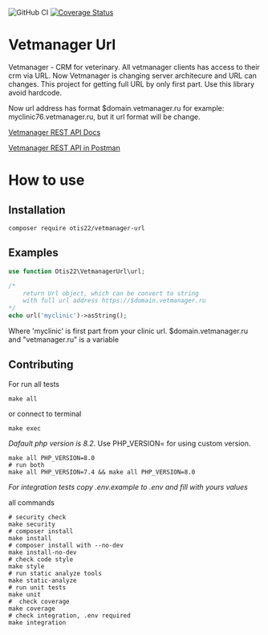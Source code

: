 ![GitHub CI](https://github.com/otis22/vetmanager-url/workflows/CI/badge.svg)
[![Coverage Status](https://coveralls.io/repos/github/otis22/vetmanager-url/badge.svg?branch=main)](https://coveralls.io/github/otis22/vetmanager-url?branch=main)

# Vetmanager Url

Vetmanager - CRM for veterinary. All vetmanager clients has access to their crm via URL. Now Vetmanager is changing server architecure and URL can changes. This project for getting full URL by only first part. Use this library avoid hardcode.

Now url address has format $domain.vetmanager.ru for example: myclinic76.vetmanager.ru, but it url format will be change.


[Vetmanager REST API Docs](https://vetmanager.ru/knowledgebase/rest-api-osnovnaya-informatsia)

[Vetmanager REST API in Postman](https://god.postman.co/run-collection/64d692ca1ea129218ccb)

# How to use 
## Installation
```
composer require otis22/vetmanager-url
```
## Examples
```php
use function Otis22\VetmanagerUrl\url;

/*
    return Url object, which can be convert to string
    with full url address https://$domain.vetmanager.ru
*/
echo url('myclinic')->asString();
```
Where 'myclinic' is first part from your clinic url. $domain.vetmanager.ru and "vetmanager.ru" is a variable

## Contributing

For run all tests
```shell
make all
```
or connect to terminal
```shell
make exec
```
*Dafault php version is 8.2*. Use PHP_VERSION= for using custom version.
```shell
make all PHP_VERSION=8.0
# run both 
make all PHP_VERSION=7.4 && make all PHP_VERSION=8.0
```

*For integration tests copy .env.example to .env and fill with yours values*

all commands
```shell
# security check
make security
# composer install
make install
# composer install with --no-dev
make install-no-dev
# check code style
make style
# run static analyze tools
make static-analyze
# run unit tests
make unit
#  check coverage
make coverage
# check integration, .env required
make integration
```